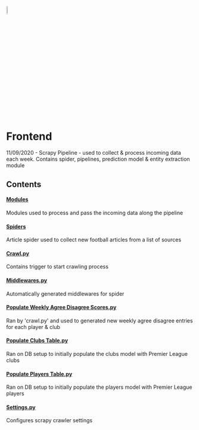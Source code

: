 <img src="https://i.ibb.co/ZXVNVY5/pr-logo-plain-opauq.png" width="7.5%" height="7.5%">

# Frontend
11/09/2020 - Scrapy Pipeline - used to collect & process incoming data each week. Contains spider, pipelines, prediction model & entity extraction module

## Contents

#### <a href="https://github.com/andyclarkemedia/Pundits-Review/tree/master/matchreportscraper/modules">Modules</a>
Modules used to process and pass the incoming data along the pipeline

#### <a href="https://github.com/andyclarkemedia/Pundits-Review/tree/master/matchreportscraper/spiders">Spiders</a>
Article spider used to collect new football articles from a list of sources

#### <a href="https://github.com/andyclarkemedia/Pundits-Review/tree/master/matchreportscraper/crawl.py">Crawl.py</a>
Contains trigger to start crawling process

#### <a href="https://github.com/andyclarkemedia/Pundits-Review/tree/master/matchreportscraper/middlewares.py">Middlewares.py</a>
Automatically generated middlewares for spider

#### <a href="https://github.com/andyclarkemedia/Pundits-Review/tree/master/matchreportscraper/populate_weekly_agreedisagree_scores.py">Populate Weekly Agree Disagree Scores.py</a>
Ran by 'crawl.py' and used to generated new weekly agree disagree entries for each player & club

#### <a href="https://github.com/andyclarkemedia/Pundits-Review/tree/master/matchreportscraper/populateclubstable.py">Populate Clubs Table.py</a>
Ran on DB setup to initially populate the clubs model with Premier League clubs

#### <a href="https://github.com/andyclarkemedia/Pundits-Review/tree/master/matchreportscraper/populateclubstable.py">Populate Players Table.py</a>
Ran on DB setup to initially populate the players model with Premier League players

#### <a href="https://github.com/andyclarkemedia/Pundits-Review/tree/master/matchreportscraper/populateclubstable.py">Settings.py</a>
Configures scrapy crawler settings
